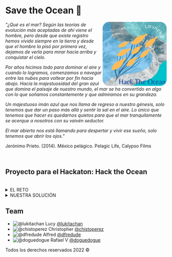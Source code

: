 # Save the Ocean 🐋

<img align='right' src="./src/assets/img/logohto.jpeg" alt="Save the Ocean" width="200" style="border-radius: 10%;"/>

_"¿Qué es el mar? Según las teorías de evolución más aceptadas de ahí viene el hombre, pero desde que existe registro hemos vivido siempre en la tierra y desde que el hombre la pisó por primera vez, dejamos de verla para mirar hacia arriba y conquistar el cielo._

_Por años hicimos todo para dominar el aire y cuando lo logramos, comenzamos a navegar entre las nubes para voltear por fin hacia abajo. Hacia la majestuosidad del gran azul que domina el paisaje de nuestro mundo, el mar se ha convertido en algo con lo que soñamos constantemente y que admiramos en su grandeza._

_Un majestuoso imán azul que nos llama de regreso a nuestro génesis, solo tenemos que dar un paso más allá y sentir la sal en el aire. Lo único que tenemos que hacer es quedarnos quietos para que el mar tranquilamente se acerque a nosotros con su vaivén seductor._

_El mar abierto nos está llamando para despertar y vivir ese sueño, solo tenemos que abrir los ojos."_

Jerónimo Prieto. (2014). México pelágico. Pelagic Life, Calypso Films

<br>

## Proyecto para el Hackaton: Hack the Ocean

<br>

<details>
<summary>  EL RETO </summary>

Elaborar un proyecto web (fullstack) que de solución escalable y ágil a una problemática relacionada con los océanos, utilizando, las tecnologías, marcos de trabajo y metodologías revisadas en Launch X.

Los ejes del hackathon que pueden seleccionar para desarrollar una solución son:

- **Especies en peligro de extensión.**
- ~~Contaminación (acidificación, derrames petroleros, etcétera).~~
- ~~Cuidado y preservación de especies marinas.~~
- ~~Sobrepesca~~
</details>

<details>

<summary>  NUESTRA SOLUCIÓN </summary>

_"Salvar nuestro océanos poniendo un granito de arena con nuestros conocimientos en la tecnología."_
<br>

Se elabora un proyecto con conciencia, con una visión de nuestro mundo, de nuestros océanos, que nos permite voltear a ver un problema y darle la atención necesaria.
<br>

Este proyecto revisa las especies en peligro de extinción a nivel mundial, mediante una API especializada que conforma la _Red List IUCN (International Union for Conservation of Nature)_ Unión Internacional para la Conservación de la Naturaleza.
<br>

Nuestra solución a este problema es que una vez identificada la amenaza canalizar y fortalecer mediante las organizaciones:

- Protección y Conservación Pelágica AC [Pelagic Life](http://www.pelagiclife.org/)
- Fondo Mundial para la naturaleza [WFF](https://www.wwf.org.mx/)
- La Asociación Mexicana de Hábitats para la Interacción y Protección de Mamíferos Marinos [AMHMAR](http://www.amhmar.org.mx/)
- Oceana [Oceana](https://mx.oceana.org/)

<br>

|       Contenido       | Link                                                                                                                                                               |
| :-------------------: | :----------------------------------------------------------------------------------------------------------------------------------------------------------------- |
|       Front-End       | <a href="https://hack-the-ocean22.herokuapp.com/" target="_blank"><img src="https://img.shields.io/badge/🔗link-FRONT_END-red?style=for-the-badge"></a>            |
|       Back-End        | <a href="https://savetheoceanbe.herokuapp.com/" target="_blank"><img src="https://img.shields.io/badge/🔗link-BACK_END-green?style=for-the-badge"></a>             |
|          API          | <a href="https://documenter.getpostman.com/view/9844241/Uyxhoo1m" target="_blank"><img src="https://img.shields.io/badge/🔗link-API-blue?style=for-the-badge"></a> |
| Repositorio Front-End | <a href="https://github.com/chistoperez/HackTheOcean" target="_blank"><img src="https://img.shields.io/badge/🔗link-REPO_FE-red?style=for-the-badge"></a>          |
| Repositorio Back-End  | <a href="https://github.com/doguedogue/savetheocean" target="_blank"><img src="https://img.shields.io/badge/🔗link-REPO_BE-green?style=for-the-badge"></a>         |

### Documentación

<details>
<summary>  Diagrama de la solución </summary>
<br>
<img src="./src/assets/img/bosquejo.png" alt="Diagrama" width="500"/>

</details>

<details>
<summary>  Diseño </summary>
<br>
<img src="./src/assets/img/hero.png" alt="Landing Page" width="500"/>

</details>

<details>
<summary>  Innovación </summary>

- Uso de mapas globales
- Consulta de coordenadas geográficas
- Consulta de API especializada en animales en peligro de extinción

</details>

<details>
<summary>  Complejidad Técnica </summary>

- Front-End: ![React](https://img.shields.io/badge/react-%2320232a.svg?style=flat-square&logo=react&logoColor=%2361DAFB)
- Back-End: ![NodeJS](https://img.shields.io/badge/node.js-6DA55F?style=flat-square&logo=node.js&logoColor=white)
- Base de Datos: ![MongoDB](https://img.shields.io/badge/MongoDB-%234ea94b.svg?style=flat-square&logo=mongodb&logoColor=white)

</details>

<details>
<summary>  Escalabilidad </summary>

- Proyecto modularizado en React
- Controlador de servicios REST con NodeJS
- Almacenamiento de información en base de datos NoSQL Mongo DB

</details>

</details>

## Team

- <img src="https://avatars.githubusercontent.com/u/101657514?v=4" alt="@lukitachan" width="50px"/> Lucy [@lukitachan](https://github.com/lukitachan)
- <img src="https://avatars.githubusercontent.com/u/99354481?v=4" alt="@chistoperez" width="50px"/> Christopher [@chistoperez](https://github.com/chistoperez)
- <img src="https://avatars.githubusercontent.com/u/72330887?v=4" alt="@dfredude" width="50px"/> Alfred [@dfredude](https://github.com/dfredude)
- <img src="https://avatars.githubusercontent.com/u/23409026?v=4" alt="@doguedogue" width="50px"/> Rafael V [@doguedogue](https://github.com/doguedogue)

Todos los derechos reservados 2022 &copy;
